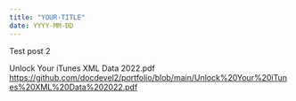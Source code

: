 ```yaml
---
title: "YOUR-TITLE"
date: YYYY-MM-DD
---
```


Test post 2

Unlock Your iTunes XML Data 2022.pdf
https://github.com/docdevel2/portfolio/blob/main/Unlock%20Your%20iTunes%20XML%20Data%202022.pdf
